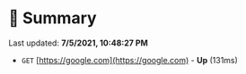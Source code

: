 # 📖 Summary
Last updated: **7/5/2021, 10:48:27 PM**

- `GET` [https://google.com](https://google.com) - **Up** (131ms)
